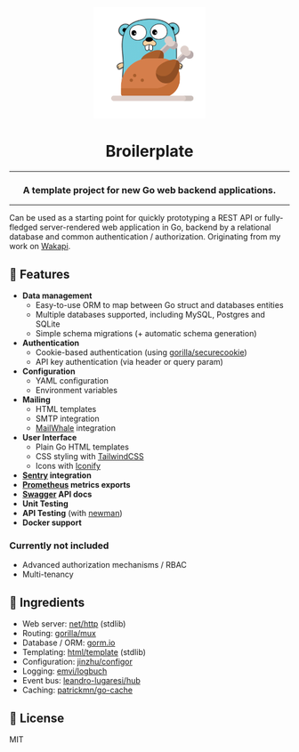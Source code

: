 <p align="center">
  <img src=".github/logo.png" width="200">
</p>

<h1 align="center">Broilerplate</h1>

---

<h3 align="center">A template project for new Go web backend applications.</h3>

---

Can be used as a starting point for quickly prototyping a REST API or fully-fledged server-rendered web application in Go, backend by a relational database and common authentication / authorization. Originating from my work on [Wakapi](https://github.com/muety/wakapi).

## 🚀 Features
* **Data management**
  * Easy-to-use ORM to map between Go struct and databases entities
  * Multiple databases supported, including MySQL, Postgres and SQLite
  * Simple schema migrations (+ automatic schema generation)
* **Authentication**
  * Cookie-based authentication (using [gorilla/securecookie](https://godoc.org/github.com/gorilla/securecookie))
  * API key authentication (via header or query param)
* **Configuration**
  * YAML configuration
  * Environment variables
* **Mailing**
  * HTML templates
  * SMTP integration
  * [MailWhale](https://mailwhale.dev) integration
* **User Interface**
  * Plain Go HTML templates
  * CSS styling with [TailwindCSS](https://tailwindcss.com/)
  * Icons with [Iconify](https://iconify.design/)
* **[Sentry](https://sentry.io) integration**
* **[Prometheus](https://prometheus.io) metrics exports**
* **[Swagger](https://swagger.io) API docs**
* **Unit Testing**
* **API Testing** (with [newman](https://www.npmjs.com/package/newman))
* **Docker support**

### Currently not included
* Advanced authorization mechanisms / RBAC
* Multi-tenancy

## 🧂 Ingredients
* Web server: [net/http](https://godoc.org/net/http) (stdlib)
* Routing: [gorilla/mux](https://godoc.org/github.com/gorilla/mux)
* Database / ORM: [gorm.io](https://godoc.org/gorm.io/gorm)
* Templating: [html/template](https://godoc.org/html/template) (stdlib)
* Configuration: [jinzhu/configor](https://godoc.org/github.com/jinzhu/configor)
* Logging: [emvi/logbuch](https://godoc.org/github.com/emvi/logbuch)
* Event bus: [leandro-lugaresi/hub](https://godoc.org/github.com/leandro-lugaresi/hub)
* Caching: [patrickmn/go-cache](https://godoc.org/github.com/patrickmn/go-cache)

## 📓 License
MIT